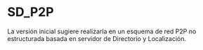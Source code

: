 # SD_P2P
La versión inicial sugiere realizarla en un esquema de red P2P no estructurada basada en servidor de  Directorio y Localización.
